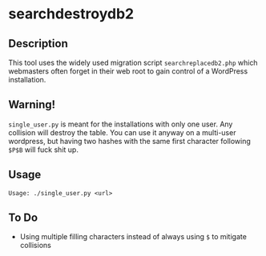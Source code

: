 # searchdestroydb2
## Description
This tool uses the widely used migration script `searchreplacedb2.php` which webmasters often forget in their web root to gain control of a WordPress installation.
## Warning!
`single_user.py` is meant for the installations with only one user. Any collision will destroy the table. You can use it anyway on a multi-user wordpress, but having two hashes with the same first character following `$P$B` will fuck shit up.
## Usage
```
Usage: ./single_user.py <url>
```

## To Do
- Using multiple filling characters instead of always using `$` to mitigate collisions
